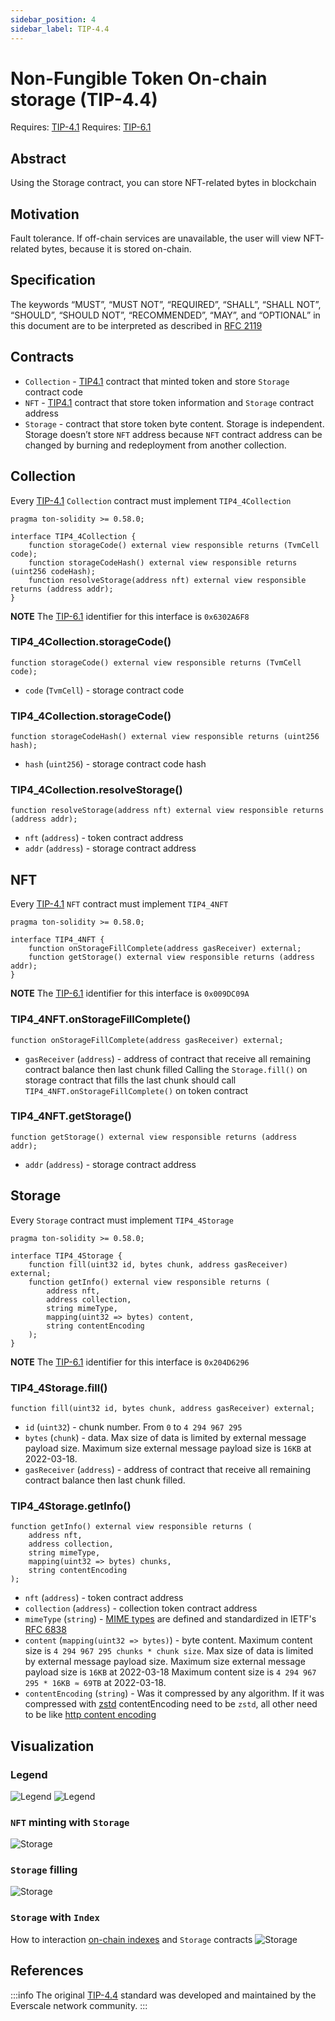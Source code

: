 ```yaml
---
sidebar_position: 4
sidebar_label: TIP-4.4
---
```


# Non-Fungible Token On-chain storage (TIP-4.4)

Requires: [TIP-4.1](1.md)
Requires: [TIP-6.1](./../TIP-6/1.md)

## Abstract

Using the Storage contract, you can store NFT-related bytes in blockchain

## Motivation

Fault tolerance. If off-chain services are unavailable, the user will view NFT-related bytes, because it is stored on-chain.

## Specification

The keywords “MUST”, “MUST NOT”, “REQUIRED”, “SHALL”, “SHALL NOT”, “SHOULD”, “SHOULD NOT”, “RECOMMENDED”, “MAY”, and “OPTIONAL” in this document are to be interpreted as described in [RFC 2119](https://datatracker.ietf.org/doc/html/rfc2119)

## Contracts

* `Collection` - [TIP4.1](1.md) contract that minted token and store `Storage` contract code
* `NFT` - [TIP4.1](1.md) contract that store token information and `Storage` contract address
* `Storage` - contract that store token byte content. Storage is independent. Storage doesn’t store `NFT` address because `NFT` contract address can be changed by burning and redeployment from another collection.

## Collection

Every [TIP-4.1](1.md) `Collection` contract must implement `TIP4_4Collection`

```solidity
pragma ton-solidity >= 0.58.0;

interface TIP4_4Collection {
    function storageCode() external view responsible returns (TvmCell code);
    function storageCodeHash() external view responsible returns (uint256 codeHash);
    function resolveStorage(address nft) external view responsible returns (address addr);
}
```

**NOTE** The [TIP-6.1](../TIP-6/1.md) identifier for this interface is `0x6302A6F8`

### TIP4_4Collection.storageCode()

```solidity
function storageCode() external view responsible returns (TvmCell code);
```

* `code` (`TvmCell`) - storage contract code

### TIP4_4Collection.storageCode()

```solidity
function storageCodeHash() external view responsible returns (uint256 hash);
```

* `hash` (`uint256`) - storage contract code hash

### TIP4_4Collection.resolveStorage()

```solidity
function resolveStorage(address nft) external view responsible returns (address addr);
```

* `nft` (`address`) - token contract address
* `addr` (`address`) - storage contract address

## NFT

Every [TIP-4.1](1.md) `NFT` contract must implement `TIP4_4NFT`

```solidity
pragma ton-solidity >= 0.58.0;

interface TIP4_4NFT {
    function onStorageFillComplete(address gasReceiver) external;
    function getStorage() external view responsible returns (address addr);
}
```

**NOTE** The [TIP-6.1](../TIP-6/1.md) identifier for this interface is `0x009DC09A`

### TIP4_4NFT.onStorageFillComplete()

```solidity
function onStorageFillComplete(address gasReceiver) external;
```

* `gasReceiver` (`address`) - address of contract that receive all remaining contract balance then last chunk filled
Calling the `Storage.fill()` on storage contract that fills the last chunk should call `TIP4_4NFT.onStorageFillComplete()` on token contract

### TIP4_4NFT.getStorage()

```solidity
function getStorage() external view responsible returns (address addr);
```

* `addr` (`address`) - storage contract address

## Storage

Every `Storage` contract must implement `TIP4_4Storage`

```solidity
pragma ton-solidity >= 0.58.0;

interface TIP4_4Storage {
    function fill(uint32 id, bytes chunk, address gasReceiver) external;
    function getInfo() external view responsible returns (
        address nft,
        address collection,
        string mimeType,
        mapping(uint32 => bytes) content,
        string contentEncoding
    );
}
```

**NOTE** The [TIP-6.1](../TIP-6/1.md) identifier for this interface is `0x204D6296`

### TIP4_4Storage.fill()

```solidity
function fill(uint32 id, bytes chunk, address gasReceiver) external;
```

* `id` (`uint32`) - chunk number. From `0` to `4 294 967 295`
* `bytes` (`chunk`) - data. Max size of data is limited by external message payload size. Maximum size external message payload size is `16KB` at 2022-03-18.
* `gasReceiver` (`address`) - address of contract that receive all remaining contract balance then last chunk filled.

### TIP4_4Storage.getInfo()

```solidity
function getInfo() external view responsible returns (
    address nft,
    address collection,
    string mimeType,
    mapping(uint32 => bytes) chunks,
    string contentEncoding
);
```

* `nft` (`address`) - token contract address
* `collection` (`address`) - collection token contract address
* `mimeType` (`string`) - [MIME types](https://developer.mozilla.org/en-US/docs/Web/HTTP/Basics_of_HTTP/MIME_types) are defined and standardized in IETF's [RFC 6838](https://datatracker.ietf.org/doc/html/rfc6838)
* `content` (`mapping(uint32 => bytes)`) - byte content. Maximum content size is `4 294 967 295 chunks * chunk size`. Max size of data is limited by external message payload size. Maximum size external message payload size is `16KB` at 2022-03-18 Maximum content size is `4 294 967 295 * 16KB ≈ 69TB` at 2022-03-18.
* `contentEncoding` (`string`) - Was it compressed by any algorithm. If it was compressed with [zstd](https://github.com/tonlabs/ever-sdk/blob/master/docs/reference/types-and-methods/mod_utils.md#compress_zstd) contentEncoding need to be `zstd`, all other need to be like [http content encoding](https://developer.mozilla.org/en-US/docs/Web/HTTP/Headers/Content-Encoding)

## Visualization

### Legend

![Legend](img/legend1.svg)
![Legend](img/legend2.svg)

### `NFT` minting with `Storage`

![Storage](img/storage1.svg)

### `Storage` filling

![Storage](img/storage2.svg)

### `Storage` with `Index`

How to interaction [on-chain indexes](3.md) and `Storage` contracts
![Storage](img/storage3.svg)

## References

:::info
The original [TIP-4.4](https://docs.everscale.network/standard/TIP-4.4) standard was developed and maintained by the Everscale network community.
:::
